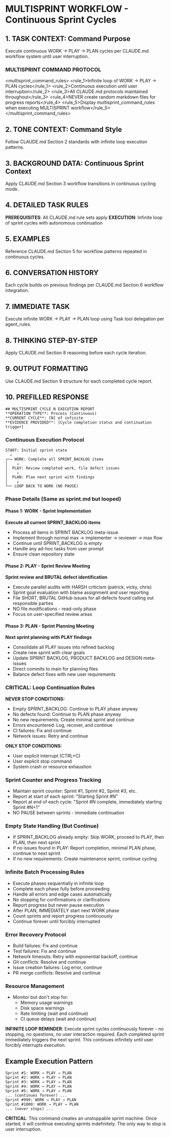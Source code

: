 # MULTISPRINT WORKFLOW - Continuous Sprint Cycles

## 1. TASK CONTEXT: Command Purpose
Execute continuous WORK → PLAY → PLAN cycles per CLAUDE.md workflow system until user interruption.

### MULTISPRINT COMMAND PROTOCOL
<multisprint_command_rules>
  <rule_1>Infinite loop of WORK → PLAY → PLAN cycles</rule_1>
  <rule_2>Continuous execution until user interruption</rule_2>
  <rule_3>All CLAUDE.md protocols maintained throughout</rule_3>
  <rule_4>NEVER create random markdown files for progress reports</rule_4>
  <rule_5>Display multisprint_command_rules when executing MULTISPRINT workflow</rule_5>
</multisprint_command_rules>

## 2. TONE CONTEXT: Command Style
Follow CLAUDE.md Section 2 standards with infinite loop execution patterns.

## 3. BACKGROUND DATA: Continuous Sprint Context  
Apply CLAUDE.md Section 3 workflow transitions in continuous cycling mode.

## 4. DETAILED TASK RULES
**PREREQUISITES**: All CLAUDE.md rule sets apply
**EXECUTION**: Infinite loop of sprint cycles with autonomous continuation

## 5. EXAMPLES
Reference CLAUDE.md Section 5 for workflow patterns repeated in continuous cycles.

## 6. CONVERSATION HISTORY
Each cycle builds on previous findings per CLAUDE.md Section 6 workflow integration.

## 7. IMMEDIATE TASK
Execute infinite WORK → PLAY → PLAN loop using Task tool delegation per agent_rules.

## 8. THINKING STEP-BY-STEP
Apply CLAUDE.md Section 8 reasoning before each cycle iteration.

## 9. OUTPUT FORMATTING  
Use CLAUDE.md Section 9 structure for each completed cycle report.

## 10. PREFILLED RESPONSE
```
## MULTISPRINT CYCLE N EXECUTION REPORT
**OPERATION TYPE**: Process (Continuous)
**CURRENT CYCLE**: [N] of infinite
**EVIDENCE PROVIDED**: [Cycle completion status and continuation trigger]
```

### Continuous Execution Protocol

```
START: Initial sprint state
  ↓
┌─→ WORK: Complete all SPRINT_BACKLOG items
│    ↓
│  PLAY: Review completed work, file defect issues
│    ↓
│  PLAN: Plan next sprint with findings
│    ↓
└── LOOP BACK TO WORK (NO PAUSE)
```

### Phase Details (Same as sprint.md but looped)

#### Phase 1: WORK - Sprint Implementation
**Execute all current SPRINT_BACKLOG items**
- Process all items in SPRINT BACKLOG meta-issue
- Implement through normal max → implementer → reviewer → max flow
- Continue until SPRINT_BACKLOG is empty
- Handle any ad-hoc tasks from user prompt
- Ensure clean repository state

#### Phase 2: PLAY - Sprint Review Meeting
**Sprint review and BRUTAL defect identification**
- Execute parallel audits with HARSH criticism (patrick, vicky, chris)
- Sprint goal evaluation with blame assignment and user reporting
- File SHORT, BRUTAL GitHub issues for all defects found calling out responsible parties
- NO file modifications - read-only phase
- Focus on user-specified review areas

#### Phase 3: PLAN - Sprint Planning Meeting
**Next sprint planning with PLAY findings**
- Consolidate all PLAY issues into refined backlog
- Create new sprint with clear goals
- Update SPRINT BACKLOG, PRODUCT BACKLOG and DESIGN meta-issues
- Direct commits to main for planning files
- Balance defect fixes with new user requirements

### CRITICAL: Loop Continuation Rules

**NEVER STOP CONDITIONS:**
- Empty SPRINT_BACKLOG: Continue to PLAY phase anyway
- No defects found: Continue to PLAN phase anyway
- No new requirements: Create minimal sprint and continue
- Errors encountered: Log, recover, and continue
- CI failures: Fix and continue
- Network issues: Retry and continue

**ONLY STOP CONDITIONS:**
- User explicit interrupt (CTRL+C)
- User explicit stop command
- System crash or resource exhaustion

### Sprint Counter and Progress Tracking

- Maintain sprint counter: Sprint #1, Sprint #2, Sprint #3, etc.
- Report at start of each sprint: "Starting Sprint #N"
- Report at end of each cycle: "Sprint #N complete, immediately starting Sprint #N+1"
- NO PAUSE between sprints - immediate continuation

### Empty State Handling (But Continue)

- If SPRINT_BACKLOG already empty: Skip WORK, proceed to PLAY, then PLAN, then next sprint
- If no issues found in PLAY: Report completion, minimal PLAN phase, continue to next sprint
- If no new requirements: Create maintenance sprint, continue cycling

### Infinite Batch Processing Rules

- Execute phases sequentially in infinite loop
- Complete each phase fully before proceeding
- Handle all errors and edge cases automatically
- No stopping for confirmations or clarifications
- Report progress but never pause execution
- After PLAN, IMMEDIATELY start next WORK phase
- Count sprints and report progress continuously
- Continue forever until forcibly interrupted

### Error Recovery Protocol

- Build failures: Fix and continue
- Test failures: Fix and continue
- Network timeouts: Retry with exponential backoff, continue
- Git conflicts: Resolve and continue
- Issue creation failures: Log error, continue
- PR merge conflicts: Resolve and continue

### Resource Management

- Monitor but don't stop for:
  - Memory usage warnings
  - Disk space warnings
  - Rate limiting (wait and continue)
  - CI queue delays (wait and continue)

**INFINITE LOOP REMINDER**: Execute sprint cycles continuously forever - no stopping, no questions, no user interaction required. Each completed sprint immediately triggers the next sprint. This continues infinitely until user forcibly interrupts execution.

## Example Execution Pattern

```
Sprint #1: WORK → PLAY → PLAN
Sprint #2: WORK → PLAY → PLAN  
Sprint #3: WORK → PLAY → PLAN
Sprint #4: WORK → PLAY → PLAN
Sprint #5: WORK → PLAY → PLAN
... (continues forever) ...
Sprint #999: WORK → PLAY → PLAN
Sprint #1000: WORK → PLAY → PLAN
... (never stops) ...
```

**CRITICAL**: This command creates an unstoppable sprint machine. Once started, it will continue executing sprints indefinitely. The only way to stop is user interruption.